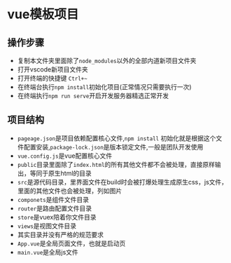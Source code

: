 # vue模板项目

## 操作步骤

- 复制本文件夹里面除了`node_modules`以外的全部内道新项目文件夹
- 打开vscode新项目文件夹
- 打开终端的快捷键 `Ctrl+~`
- 在终端台执行`npm install`初始化项目(正常情况只需要执行一次)
- 在终端执行`npm run serve`开启开发服务器精选正常开发

## 项目结构

- `pageage.json`是项目依赖配置核心文件,`npm install` 初始化就是根据这个文件配置安装,`package-lock.json`是版本锁定文件,一般是团队开发使用
- `vue.config.js`是vue配置核心文件 
- `public`目录里面除了`index.html`的所有其他文件都不会被处理，直接原样输出，等同于原生html的目录
- `src`是源代码目录，里界面文件在build时会被打爆处理生成原生css，js文件，里面的其他文件也会被处理，列如图片
- `componets`是组件文件目录
- `router`是路由配置文件目录
- `store`是vuex陪着你文件目录
- `views`是视图文件目录
- 其实目录并没有严格的规范要求
- `App.vue`是全局页面文件，也就是启动页
- `main.vue`是全局js文件
